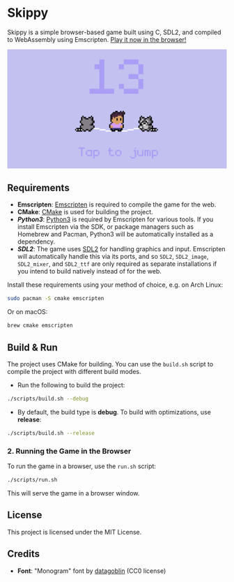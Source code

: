 # Skippy

Skippy is a simple browser-based game built using C, SDL2, and compiled to WebAssembly using Emscripten. [Play it now in the browser!](https://ndugdale.github.io/skippy/)

<p align="center">
  <img src="/docs/images/skippy.png?raw=true" alt="Screenshot of Skippy" />
</p>

## Requirements

- **Emscripten**: [Emscripten](https://emscripten.org/docs/getting_started/downloads.html) is required to compile the game for the web.
- **CMake**: [CMake](https://cmake.org/download/) is used for building the project.
- **_Python3_**: [Python3](https://www.python.org/downloads/) is required by Emscripten for various tools. If you install Emscripten via the SDK, or package managers such as Homebrew and Pacman, Python3 will be automatically installed as a dependency.
- **_SDL2_**: The game uses [SDL2](https://wiki.libsdl.org/SDL2/Installation) for handling graphics and input. Emscripten will automatically handle this via its ports, and so `SDL2`, `SDL2_image`, `SDL2_mixer`, and `SDL2_ttf` are only required as separate installations if you intend to build natively instead of for the web.

Install these requirements using your method of choice, e.g. on Arch Linux:

```sh
sudo pacman -S cmake emscripten
```

Or on macOS:

```sh
brew cmake emscripten
```

## Build & Run

The project uses CMake for building. You can use the `build.sh` script to compile the project with different build modes.

- Run the following to build the project:

```sh
./scripts/build.sh --debug
```

- By default, the build type is **debug**. To build with optimizations, use **release**:

```sh
./scripts/build.sh --release
```

### 2. **Running the Game in the Browser**

To run the game in a browser, use the `run.sh` script:

```sh
./scripts/run.sh
```

This will serve the game in a browser window.

## License

This project is licensed under the MIT License.

## Credits

- **Font**: "Monogram" font by [datagoblin](https://datagoblin.itch.io/monogram) (CC0 license)
